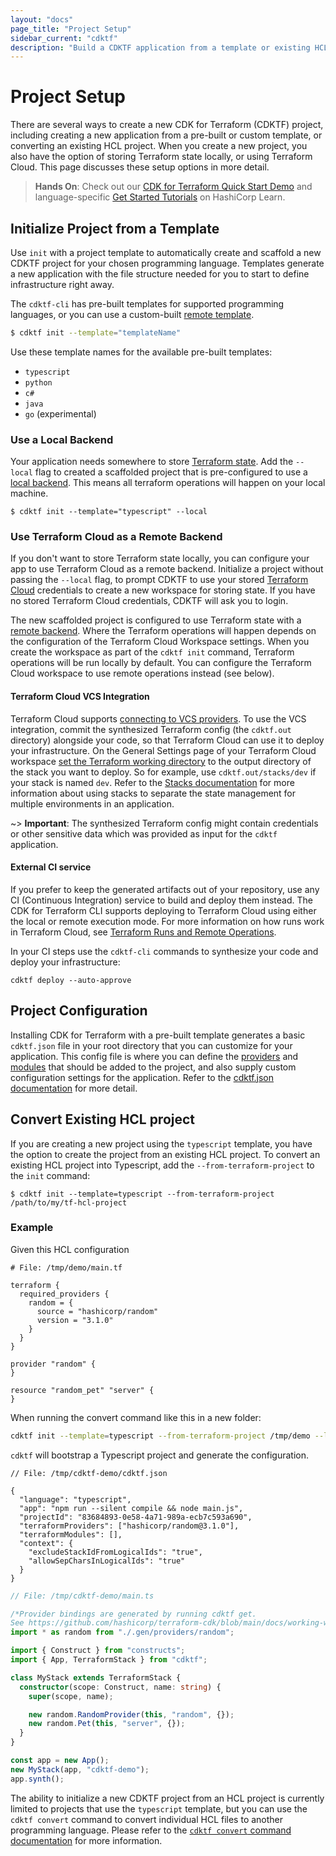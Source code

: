 ```yaml
---
layout: "docs"
page_title: "Project Setup"
sidebar_current: "cdktf"
description: "Build a CDKTF application from a template or existing HCL project, and configure storage for Terraform state."
---
```


# Project Setup

There are several ways to create a new CDK for Terraform (CDKTF) project, including creating a new application from a pre-built or custom template, or converting an existing HCL project. When you create a new project, you also have the option of storing Terraform state locally, or using Terraform Cloud. This page discusses these setup options in more detail.

> **Hands On**: Check out our [CDK for Terraform Quick Start Demo](https://learn.hashicorp.com/tutorials/terraform/cdktf-install?in=terraform/cdktf) and language-specific [Get Started Tutorials](https://learn.hashicorp.com/collections/terraform/cdktf) on HashiCorp Learn.

## Initialize Project from a Template

Use `init` with a project template to automatically create and scaffold a new CDKTF project for your chosen programming language.
Templates generate a new application with the file structure needed for you to start to define infrastructure right away.

The `cdktf-cli` has pre-built templates for supported programming languages, or you can use a custom-built [remote template](/docs/cdktf/create-and-deploy/remote-templates.html).

```bash
$ cdktf init --template="templateName"
```

Use these template names for the available pre-built templates:

- `typescript`
- `python`
- `c#`
- `java`
- `go` (experimental)

### Use a Local Backend

Your application needs somewhere to store [Terraform state](https://www.terraform.io/docs/language/state/index.html). Add the `--local` flag to created a scaffolded project that is pre-configured to use a [local backend](https://www.terraform.io/docs/language/settings/backends/local.html). This means all terraform operations will happen on your local machine.

```
$ cdktf init --template="typescript" --local
```

### Use Terraform Cloud as a Remote Backend

If you don't want to store Terraform state locally, you can configure your app to use Terraform Cloud as a remote backend. Initialize a project without passing the `--local` flag, to prompt CDKTF to use your stored [Terraform Cloud](https://www.terraform.io/docs/cloud/index.html) credentials to create a new workspace for storing state. If you have no stored Terraform Cloud credentials, CDKTF will ask you to login.

The new scaffolded project is configured to use Terraform state with a [remote backend](https://www.terraform.io/docs/language/settings/backends/remote.html). Where the Terraform operations will happen depends on the configuration of the Terraform Cloud Workspace settings. When you create the workspace as part of the `cdktf init` command, Terraform operations will be run locally by default. You can configure the Terraform Cloud workspace to use remote operations instead (see below).

#### Terraform Cloud VCS Integration

Terraform Cloud supports [connecting to VCS providers](https://www.terraform.io/docs/cloud/vcs/index.html). To use the VCS integration, commit the synthesized Terraform config (the `cdktf.out` directory) alongside your code, so that Terraform Cloud can use it to deploy your infrastructure. On the General Settings page of your Terraform Cloud workspace [set the Terraform working directory](https://www.terraform.io/docs/cloud/workspaces/settings.html#terraform-working-directory) to the output directory of the stack you want to deploy. So for example, use `cdktf.out/stacks/dev` if your stack is named `dev`. Refer to the [Stacks documentation](./stacks.html) for more information about using stacks to separate the state management for multiple environments in an application.

~> **Important**: The synthesized Terraform config might contain credentials or other sensitive data which was provided as input for the `cdktf` application.

#### External CI service

If you prefer to keep the generated artifacts out of your repository, use any CI (Continuous Integration) service to build and deploy them instead. The CDK for Terraform CLI supports deploying to Terraform Cloud using either the local or remote execution mode. For more information on how runs work in Terraform Cloud, see [Terraform Runs and Remote Operations](https://www.terraform.io/docs/cloud/run/index.html).

In your CI steps use the `cdktf-cli` commands to synthesize your code and deploy your infrastructure:

```
cdktf deploy --auto-approve
```

## Project Configuration

Installing CDK for Terraform with a pre-built template generates a basic `cdktf.json` file in your root directory that you can customize for your application. This config file is where you can define the [providers](/docs/cdktf/concepts/fundamentals/providers.html) and [modules](docs/cdktf/concepts/fundamentals/modules.html) that should be added to the project, and also supply custom configuration settings for the application. Refer to the [cdktf.json documentation](/docs/cdktf/concepts/cdktf-json.html) for more detail.

## Convert Existing HCL project

If you are creating a new project using the `typescript` template, you have the option to create the project from an existing HCL project. To convert an existing HCL project into Typescript, add the `--from-terraform-project` to the `init` command:

```
$ cdktf init --template=typescript --from-terraform-project /path/to/my/tf-hcl-project
```

### Example

Given this HCL configuration

```hcl
# File: /tmp/demo/main.tf

terraform {
  required_providers {
    random = {
      source = "hashicorp/random"
      version = "3.1.0"
    }
  }
}

provider "random" {
}

resource "random_pet" "server" {
}
```

When running the convert command like this in a new folder:

```sh
cdktf init --template=typescript --from-terraform-project /tmp/demo --local
```

`cdktf` will bootstrap a Typescript project and generate the configuration.

```jsonc
// File: /tmp/cdktf-demo/cdktf.json

{
  "language": "typescript",
  "app": "npm run --silent compile && node main.js",
  "projectId": "83684893-0e58-4a71-989a-ecb7c593a690",
  "terraformProviders": ["hashicorp/random@3.1.0"],
  "terraformModules": [],
  "context": {
    "excludeStackIdFromLogicalIds": "true",
    "allowSepCharsInLogicalIds": "true"
  }
}
```

```ts
// File: /tmp/cdktf-demo/main.ts

/*Provider bindings are generated by running cdktf get.
See https://github.com/hashicorp/terraform-cdk/blob/main/docs/working-with-cdk-for-terraform/using-providers.md#importing-providers-and-modules for more details.*/
import * as random from "./.gen/providers/random";

import { Construct } from "constructs";
import { App, TerraformStack } from "cdktf";

class MyStack extends TerraformStack {
  constructor(scope: Construct, name: string) {
    super(scope, name);

    new random.RandomProvider(this, "random", {});
    new random.Pet(this, "server", {});
  }
}

const app = new App();
new MyStack(app, "cdktf-demo");
app.synth();
```

The ability to initialize a new CDKTF project from an HCL project is currently limited to projects that use the `typescript` template, but you can use the `cdktf convert` command to convert individual HCL files to another programming language. Please refer to the [`cdktf convert` command documentation](/docs/cdktf/cli-reference/commands.html) for more information.
